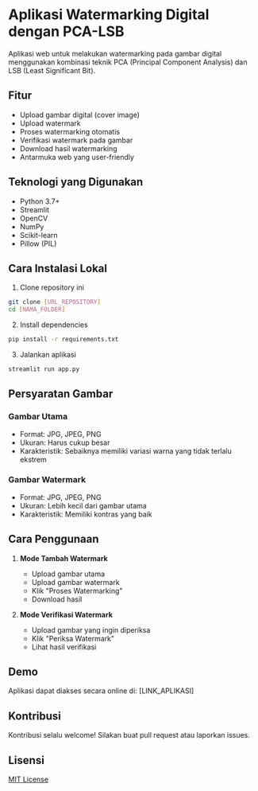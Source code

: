# Aplikasi Watermarking Digital dengan PCA-LSB

Aplikasi web untuk melakukan watermarking pada gambar digital menggunakan kombinasi teknik PCA (Principal Component Analysis) dan LSB (Least Significant Bit).

## Fitur

- Upload gambar digital (cover image)
- Upload watermark
- Proses watermarking otomatis
- Verifikasi watermark pada gambar
- Download hasil watermarking
- Antarmuka web yang user-friendly

## Teknologi yang Digunakan

- Python 3.7+
- Streamlit
- OpenCV
- NumPy
- Scikit-learn
- Pillow (PIL)

## Cara Instalasi Lokal

1. Clone repository ini
```bash
git clone [URL_REPOSITORY]
cd [NAMA_FOLDER]
```

2. Install dependencies
```bash
pip install -r requirements.txt
```

3. Jalankan aplikasi
```bash
streamlit run app.py
```

## Persyaratan Gambar

### Gambar Utama
- Format: JPG, JPEG, PNG
- Ukuran: Harus cukup besar
- Karakteristik: Sebaiknya memiliki variasi warna yang tidak terlalu ekstrem

### Gambar Watermark
- Format: JPG, JPEG, PNG
- Ukuran: Lebih kecil dari gambar utama
- Karakteristik: Memiliki kontras yang baik

## Cara Penggunaan

1. **Mode Tambah Watermark**
   - Upload gambar utama
   - Upload gambar watermark
   - Klik "Proses Watermarking"
   - Download hasil

2. **Mode Verifikasi Watermark**
   - Upload gambar yang ingin diperiksa
   - Klik "Periksa Watermark"
   - Lihat hasil verifikasi

## Demo

Aplikasi dapat diakses secara online di: [LINK_APLIKASI]

## Kontribusi

Kontribusi selalu welcome! Silakan buat pull request atau laporkan issues.

## Lisensi

[MIT License](LICENSE) 